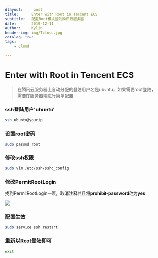 ```yaml
---
dlayout:     post
title:      Enter with Root in Tencent ECS
subtitle:   配置Root模式登陆腾讯云服务器
date:       2019-12-11
author:     Kylin
header-img: img/Tcloud.jpg
catalog: true
tags:
    - Cloud

---
```




# Enter with Root in Tencent ECS



> 在腾讯云服务器上自动分配的登陆用户名是ubuntu，如果需要root登陆，需要在服务器端进行简单配置



### ssh登陆用户'ubuntu'

```bash
ssh ubuntu@yourip
```



### 设置root密码

```bash
sudo passwd root
```



### 修改ssh权限

```bash
sudo vim /etc/ssh/sshd_config
```



### 修改PermitRootLogin

找到PermitRootLogin一项，取消注释并且将**prohibit-password**改为**yes**

![](http://kylinhub.oss-cn-shanghai.aliyuncs.com/2019-12-11-%E6%88%AA%E5%B1%8F2019-12-11%E4%B8%8A%E5%8D%8810.53.56.png)



### 配置生效

```bash
sudo service ssh restart
```



### 重新以Root登陆即可

```bash
exit
```

